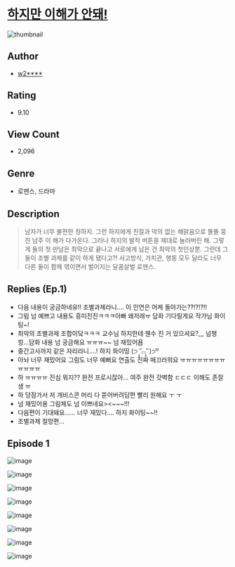 # [하지만 이해가 안돼!](https://comic.naver.com/challenge/list?titleId=810815)
![thumbnail](https://image-comic.pstatic.net/user_contents_data/challenge_comic/2023/05/24/upload_7377801509437780067_480x623.jpeg)

## Author
- [w2****](https://comic.naver.com/artistTitle?id=367074)

## Rating
- 9.10

## View Count
- 2,096

## Genre
- 로맨스, 드라마

## Description
> 남자가 너무 불편한 정하지. 그런 하지에게 친절과 악의 없는 해맑음으로 똘똘 뭉친 남주 이 해가 다가온다. 그러나 하지의 발작 버튼을 제대로 눌러버린 해. 그렇게 둘의 첫 만남은 최악으로 끝나고 서로에게 남은 건 최악의 첫인상뿐. 그런데 그 둘이 조별 과제를 같이 하게 됐다고?! 사고방식, 가치관, 행동 모두 달라도 너무 다른 둘이 함께 엮이면서 벌어지는 달콤살벌 로맨스.

## Replies (Ep.1)
- 다음 내용이 궁금하네유!! 조별과제라니…. 이 인연은 어케 돌아가는??!?!?!!
- 그림 넘 예쁘고 내용도 흥미진진ㅋㅋㅋ아빠 왜저래ㅠ 담화 기다릴게요 작가님 화이팅~!
- 최악의 조별과제 조합이닼ㅋㅋㅋ 교수님 하지한테 웬수 진 거 있으셔요?,,, 넘행 힝...담화 내용 넘 궁금해요 ㅠㅠㅠ~~ 넘 재밌어욥
- 중간고사까지 같은 자리라니....! 하지 화이띵 (੭ ˃̣̣̥᷄⌓˂̣̣̥᷅ )੭⁾⁾
- 아놔 너무 재밌어요 그림도 너무 예뻐요 연출도 진짜 매끄러워요 ㅠㅠㅠㅠㅠㅠㅠㅠㅠㅠㅠㅠ
- 하 ㅠㅠㅠㅠ 진심 뭐지?? 완전 프로시잖아... 여주 완전 갓벽함 ㄷㄷㄷ 이해도 존잘생 ㅠ
- 하 당잠가서 저 개비스콘 머리 다 뜯어버려담편 빨리 원해요 ㅜ ㅜ
- 넘 재밌어용 그림체도 넘 이쁘네요><~~~!!!
- 다음편이 기대돼요...... 너무 재밌다.... 하지 화이팅~~!!
- 조별과제 절망편...

## Episode 1
![image](https://image-comic.pstatic.net/user_contents_data/challenge_comic/2023/05/24/367074/upload_3907215970147776310.jpeg)

![image](https://image-comic.pstatic.net/user_contents_data/challenge_comic/2023/05/24/367074/upload_7220170034314295604.jpeg)

![image](https://image-comic.pstatic.net/user_contents_data/challenge_comic/2023/05/24/367074/upload_4049920661600154469.jpeg)

![image](https://image-comic.pstatic.net/user_contents_data/challenge_comic/2023/05/24/367074/upload_7004333697711353913.jpeg)

![image](https://image-comic.pstatic.net/user_contents_data/challenge_comic/2023/05/24/367074/upload_4050818747033008486.jpeg)

![image](https://image-comic.pstatic.net/user_contents_data/challenge_comic/2023/05/24/367074/upload_3847543244902719792.jpeg)

![image](https://image-comic.pstatic.net/user_contents_data/challenge_comic/2023/05/24/367074/upload_7005740862960853862.jpeg)

![image](https://image-comic.pstatic.net/user_contents_data/challenge_comic/2023/05/24/367074/upload_3546365049870378035.jpeg)
